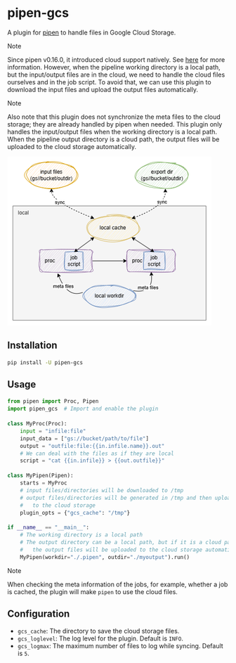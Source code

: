 # pipen-gcs

A plugin for [pipen][1] to handle files in Google Cloud Storage.

> [!NOTE]
> Since pipen v0.16.0, it introduced cloud support natively. See [here](https://pwwang.github.io/pipen/cloud/) for more information.
> However, when the pipeline working directory is a local path, but the input/output files are in the cloud, we need to handle the cloud files ourselves and in the job script.
> To avoid that, we can use this plugin to download the input files and upload the output files automatically.

> [!NOTE]
> Also note that this plugin does not synchronize the meta files to the cloud storage; they are already handled by pipen when needed. This plugin only handles the input/output files when the working directory is a local path. When the pipeline output directory is a cloud path, the output files will be uploaded to the cloud storage automatically.

![pipen-gcs](pipen-gcs.png)

## Installation

```bash
pip install -U pipen-gcs
```

## Usage

```python
from pipen import Proc, Pipen
import pipen_gcs  # Import and enable the plugin

class MyProc(Proc):
    input = "infile:file"
    input_data = ["gs://bucket/path/to/file"]
    output = "outfile:file:{{in.infile.name}}.out"
    # We can deal with the files as if they are local
    script = "cat {{in.infile}} > {{out.outfile}}"

class MyPipen(Pipen):
    starts = MyProc
    # input files/directories will be downloaded to /tmp
    # output files/directories will be generated in /tmp and then uploaded
    #   to the cloud storage
    plugin_opts = {"gcs_cache": "/tmp"}

if __name__ == "__main__":
    # The working directory is a local path
    # The output directory can be a local path, but if it is a cloud path,
    #   the output files will be uploaded to the cloud storage automatically
    MyPipen(workdir="./.pipen", outdir="./myoutput").run()
```

> [!NOTE]
> When checking the meta information of the jobs, for example, whether a job is cached, the plugin will make `pipen` to use the cloud files.


## Configuration

- `gcs_cache`: The directory to save the cloud storage files.
- `gcs_loglevel`: The log level for the plugin. Default is `INFO`.
- `gcs_logmax`: The maximum number of files to log while syncing. Default is `5`.

[1]: https://github.com/pwwang/pipen
